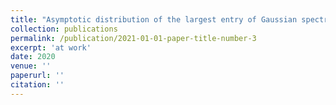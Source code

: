 ```yaml
---
title: "Asymptotic distribution of the largest entry of Gaussian spectral coherency matrices"
collection: publications
permalink: /publication/2021-01-01-paper-title-number-3
excerpt: 'at work'
date: 2020
venue: ''
paperurl: ''
citation: ''
---
```

